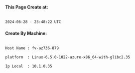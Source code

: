
   
#### This Page Create at:

```bash

2024-06-28 - 23:48:22 UTC

```

#### Create By Machine:

```bash

Host Name : fv-az736-879

platform  : Linux-6.5.0-1022-azure-x86_64-with-glibc2.35

Ip Local  : 10.1.0.35

```

